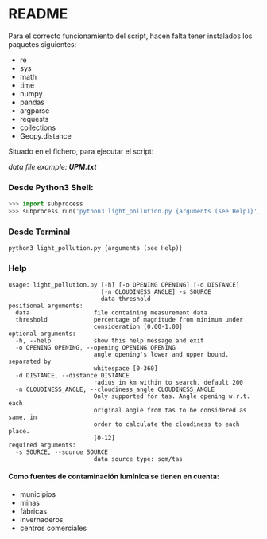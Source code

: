 # README

Para el correcto funcionamiento del script, hacen falta tener instalados los paquetes siguientes:

* re
* sys
* math
* time
* numpy
* pandas
* argparse
* requests
* collections
* Geopy.distance

Situado en el fichero, para ejecutar el script:

*data file example: __UPM.txt__* 

### Desde Python3 Shell:

```python
>>> import subprocess
>>> subprocess.run('python3 light_pollution.py {arguments (see Help)}', shell=True)
```

### Desde Terminal

```
python3 light_pollution.py {arguments (see Help)}
```

### Help
```
usage: light_pollution.py [-h] [-o OPENING OPENING] [-d DISTANCE]
                          [-n CLOUDINESS_ANGLE] -s SOURCE
                          data threshold
positional arguments:
  data                  file containing measurement data
  threshold             percentage of magnitude from minimum under
                        consideration [0.00-1.00]
optional arguments:
  -h, --help            show this help message and exit
  -o OPENING OPENING, --opening OPENING OPENING
                        angle opening's lower and upper bound, separated by
                        whitespace [0-360]
  -d DISTANCE, --distance DISTANCE
                        radius in km within to search, default 200
  -n CLOUDINESS_ANGLE, --cloudiness_angle CLOUDINESS_ANGLE
                        Only supported for tas. Angle opening w.r.t. each
                        original angle from tas to be considered as same, in
                        order to calculate the cloudiness to each place.
                        [0-12]
required arguments:
  -s SOURCE, --source SOURCE
                        data source type: sqm/tas
```

#### Como fuentes de contaminación lumínica se tienen en cuenta:
* municipios
* minas
* fábricas
* invernaderos
* centros comerciales
